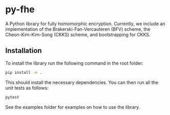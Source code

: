 # py-fhe
A Python library for fully homomorphic encryption. Currently, we include an implementation of the Brakerski-Fan-Vercauteren (BFV) scheme, the Cheon-Kim-Kim-Song (CKKS) scheme, and bootstrapping for CKKS.

## Installation

To install the library run the following command in the root folder:
```sh
pip install -e .
```

This should install the necessary dependencies. You can then run all the unit tests as follows:
```sh
pytest
```

See the examples folder for examples on how to use the library.
